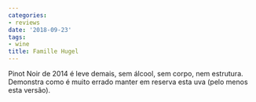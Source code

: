 ```yaml
---
categories:
- reviews
date: '2018-09-23'
tags:
- wine
title: Famille Hugel
---
```


Pinot Noir de 2014 é leve demais, sem álcool, sem corpo, nem estrutura. Demonstra como é muito errado manter em reserva esta uva (pelo menos esta versão).